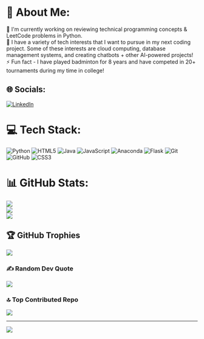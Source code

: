 # 💫 About Me:
:microscope: I'm currently working on reviewing technical programming concepts & LeetCode problems in Python. <br>:seedling: I have a variety of tech interests that I want to pursue in my next coding project. Some of these interests are cloud computing, database management systems, and creating chatbots + other AI-powered projects! <br>:zap: Fun fact - I have played badminton for 8 years and have competed in 20+ tournaments during my time in college!


## 🌐 Socials:
[![LinkedIn](https://img.shields.io/badge/LinkedIn-%230077B5.svg?logo=linkedin&logoColor=white)](https://linkedin.com/in/https://www.linkedin.com/in/sasha-cherian/) 

# 💻 Tech Stack:
![Python](https://img.shields.io/badge/python-3670A0?style=for-the-badge&logo=python&logoColor=ffdd54) ![HTML5](https://img.shields.io/badge/html5-%23E34F26.svg?style=for-the-badge&logo=html5&logoColor=white) ![Java](https://img.shields.io/badge/java-%23ED8B00.svg?style=for-the-badge&logo=openjdk&logoColor=white) ![JavaScript](https://img.shields.io/badge/javascript-%23323330.svg?style=for-the-badge&logo=javascript&logoColor=%23F7DF1E) ![Anaconda](https://img.shields.io/badge/Anaconda-%2344A833.svg?style=for-the-badge&logo=anaconda&logoColor=white) ![Flask](https://img.shields.io/badge/flask-%23000.svg?style=for-the-badge&logo=flask&logoColor=white) ![Git](https://img.shields.io/badge/git-%23F05033.svg?style=for-the-badge&logo=git&logoColor=white) ![GitHub](https://img.shields.io/badge/github-%23121011.svg?style=for-the-badge&logo=github&logoColor=white) ![CSS3](https://img.shields.io/badge/css3-%231572B6.svg?style=for-the-badge&logo=css3&logoColor=white)
# 📊 GitHub Stats:
![](https://github-readme-stats.vercel.app/api?username=cheriansasha&theme=dark&hide_border=false&include_all_commits=false&count_private=false)<br/>
![](https://nirzak-streak-stats.vercel.app/?user=cheriansasha&theme=dark&hide_border=false)<br/>
![](https://github-readme-stats.vercel.app/api/top-langs/?username=cheriansasha&theme=dark&hide_border=false&include_all_commits=false&count_private=false&layout=compact)

## 🏆 GitHub Trophies
![](https://github-profile-trophy.vercel.app/?username=cheriansasha&theme=radical&no-frame=false&no-bg=true&margin-w=4)

### ✍️ Random Dev Quote
![](https://quotes-github-readme.vercel.app/api?type=horizontal&theme=radical)

### 🔝 Top Contributed Repo
![](https://github-contributor-stats.vercel.app/api?username=cheriansasha&limit=5&theme=dark&combine_all_yearly_contributions=true)

---
[![](https://visitcount.itsvg.in/api?id=cheriansasha&icon=0&color=0)](https://visitcount.itsvg.in)

<!-- Proudly created with GPRM ( https://gprm.itsvg.in ) -->
